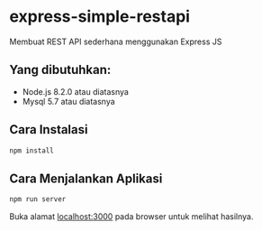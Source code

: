 # express-simple-restapi
Membuat REST API sederhana menggunakan Express JS

## Yang dibutuhkan:

 - Node.js 8.2.0 atau diatasnya
 - Mysql 5.7 atau diatasnya
 

## Cara Instalasi

```bash
npm install
```
 

## Cara Menjalankan Aplikasi

```bash
npm run server
```

Buka alamat [localhost:3000](http://localhost:3000)  pada browser untuk melihat hasilnya.